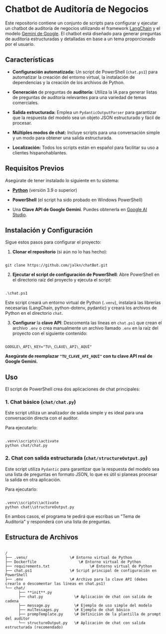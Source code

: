 # Chatbot de Auditoría de Negocios

Este repositorio contiene un conjunto de scripts para configurar y ejecutar un chatbot de auditoría de negocios utilizando el framework [LangChain](https://www.langchain.com/) y el modelo [Gemini de Google](https://ai.google.dev/). El chatbot está diseñado para generar preguntas de auditoría estructuradas y detalladas en base a un tema proporcionado por el usuario.

## Características

* **Configuración automatizada:** Un script de PowerShell (`chat.ps1`) para automatizar la creación del entorno virtual, la instalación de dependencias y la creación de los archivos de Python.

* **Generación** de preguntas de **auditoría:** Utiliza la IA para generar listas de preguntas de auditoría relevantes para una variedad de temas comerciales.

* **Salida estructurada:** Emplea un `PydanticOutputParser` para garantizar que la respuesta del modelo sea un objeto JSON estructurado y fácil de procesar.

* **Múltiples modos de chat:** Incluye scripts para una conversación simple y un modo para obtener una salida estructurada.

* **Localización:** Todos los scripts están en español para facilitar su uso a clientes hispanohablantes.

## Requisitos Previos

Asegúrate de tener instalado lo siguiente en tu sistema:

* [**Python**](https://www.python.org/downloads/) (versión 3.9 o superior)

* **PowerShell** (el script ha sido probado en Windows PowerShell)

* Una **Clave API de Google Gemini**. Puedes obtenerla en [Google AI Studio](https://ai.google.dev/).

## Instalación y Configuración

Sigue estos pasos para configurar el proyecto:

1. **Clonar el repositorio** (si aún no lo has hecho):

```

git clone https://github.com/jalkn/chatBot.git

```

2. **Ejecutar el script de configuración de PowerShell**:
Abre PowerShell en el directorio raíz del proyecto y ejecuta el script:

```

.\chat.ps1

```

Este script creará un entorno virtual de Python (`.venv`), instalará las librerías necesarias (LangChain, python-dotenv, pydantic) y creará los archivos de Python en el directorio `chat`.

3. **Configurar** la **clave API**:
Descomenta las líneas en `chat.ps1` que crean el archivo `.env` o crea manualmente un archivo llamado `.env` en la raíz del proyecto con el siguiente contenido:

```

GOOGLE\_API\_KEY="TU\_CLAVE\_API\_AQUÍ"

```

**Asegúrate de reemplazar `"TU_CLAVE_API_AQUÍ"` con tu clave API real de Google Gemini.**

## Uso

El script de PowerShell crea dos aplicaciones de chat principales:

### 1. Chat básico (`chat/chat.py`)

Este script utiliza un analizador de salida simple y es ideal para una conversación directa con el auditor.

Para ejecutarlo:

```

.venv\\scripts\\activate
python chat/chat.py

```

### 2. Chat con salida estructurada (`chat/structureOutput.py`)

Este script utiliza `Pydantic` para garantizar que la respuesta del modelo sea una lista de preguntas en formato JSON, lo que es útil si planeas procesar la salida en otra aplicación.

Para ejecutarlo:

```

.venv\\scripts\\activate
python chat\\structureOutput.py

```

En ambos casos, el programa te pedirá que escribas un "Tema de Auditoría" y responderá con una lista de preguntas.

## Estructura de Archivos

```

/
├── .venv/                   \# Entorno virtual de Python
├── Dockerfile                   \# Entorno virtual de Python
├── requirements.txt                  \# Entorno virtual de Python
├── chat.ps1                 \# Script principal de configuración en PowerShell
├── .env                     \# Archivo para la clave API (debes crearlo o descomentar las líneas en chat.ps1)
└── chat/
      ├── **init**.py
      ├── chat.py              \# Aplicación de chat con salida de cadena
      ├── message.py           \# Ejemplo de uso simple del modelo
      ├── mulTessages.py       \# Ejemplo de chat básico
      ├── prompTemplate.py     \# Definición de la plantilla de prompt del auditor
      └── structureOutput.py   \# Aplicación de chat con salida estructurada (recomendado)

```